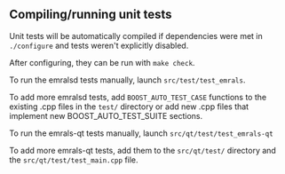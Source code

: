 Compiling/running unit tests
------------------------------------

Unit tests will be automatically compiled if dependencies were met in `./configure`
and tests weren't explicitly disabled.

After configuring, they can be run with `make check`.

To run the emralsd tests manually, launch `src/test/test_emrals`.

To add more emralsd tests, add `BOOST_AUTO_TEST_CASE` functions to the existing
.cpp files in the `test/` directory or add new .cpp files that
implement new BOOST_AUTO_TEST_SUITE sections.

To run the emrals-qt tests manually, launch `src/qt/test/test_emrals-qt`

To add more emrals-qt tests, add them to the `src/qt/test/` directory and
the `src/qt/test/test_main.cpp` file.
